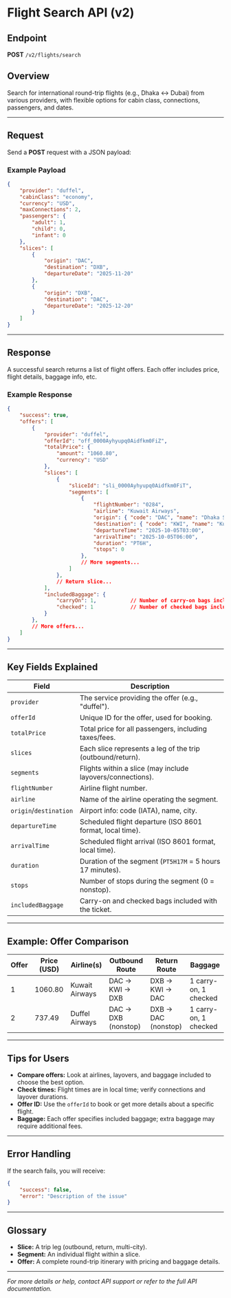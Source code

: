 
# Flight Search API (v2)

## Endpoint

**POST** `/v2/flights/search`

## Overview

Search for international round-trip flights (e.g., Dhaka ↔ Dubai) from various providers, with flexible options for cabin class, connections, passengers, and dates.

---

## Request

Send a **POST** request with a JSON payload:

### Example Payload

```json
{
    "provider": "duffel",
    "cabinClass": "economy",
    "currency": "USD",
    "maxConnections": 2,
    "passengers": {
        "adult": 1,
        "child": 0,
        "infant": 0
    },
    "slices": [
        {
            "origin": "DAC",
            "destination": "DXB",
            "departureDate": "2025-11-20"
        },
        {
            "origin": "DXB",
            "destination": "DAC",
            "departureDate": "2025-12-20"
        }
    ]
}
```

---

## Response

A successful search returns a list of flight offers. Each offer includes price, flight details, baggage info, etc.

### Example Response

```json
{
    "success": true,
    "offers": [
        {
            "provider": "duffel",
            "offerId": "off_0000Ayhyupq0Aidfkm0FiZ",
            "totalPrice": {
                "amount": "1060.80",
                "currency": "USD"
            },
            "slices": [
                {
                    "sliceId": "sli_0000Ayhyupq0Aidfkm0FiT",
                    "segments": [
                        {
                            "flightNumber": "0284",
                            "airline": "Kuwait Airways",
                            "origin": { "code": "DAC", "name": "Dhaka Shahjalal International Airport", "city": "Dhaka" },
                            "destination": { "code": "KWI", "name": "Kuwait International Airport", "city": "Kuwait City" },
                            "departureTime": "2025-10-05T03:00",
                            "arrivalTime": "2025-10-05T06:00",
                            "duration": "PT6H",
                            "stops": 0
                        },
                        // More segments...
                    ]
                },
                // Return slice...
            ],
            "includedBaggage": {
                "carryOn": 1,           // Number of carry-on bags included
                "checked": 1            // Number of checked bags included
            }
        },
        // More offers...
    ]
}
```

---

## Key Fields Explained

| Field                | Description                                                                                  |
|----------------------|---------------------------------------------------------------------------------------------|
| `provider`           | The service providing the offer (e.g., "duffel").                                           |
| `offerId`            | Unique ID for the offer, used for booking.                                                  |
| `totalPrice`         | Total price for all passengers, including taxes/fees.                                       |
| `slices`             | Each slice represents a leg of the trip (outbound/return).                                  |
| `segments`           | Flights within a slice (may include layovers/connections).                                  |
| `flightNumber`       | Airline flight number.                                                                      |
| `airline`            | Name of the airline operating the segment.                                                  |
| `origin`/`destination` | Airport info: code (IATA), name, city.                                                    |
| `departureTime`      | Scheduled flight departure (ISO 8601 format, local time).                                   |
| `arrivalTime`        | Scheduled flight arrival (ISO 8601 format, local time).                                     |
| `duration`           | Duration of the segment (`PT5H17M` = 5 hours 17 minutes).                                  |
| `stops`              | Number of stops during the segment (0 = nonstop).                                           |
| `includedBaggage`    | Carry-on and checked bags included with the ticket.                                         |

---

## Example: Offer Comparison

| Offer | Price (USD) | Airline(s)        | Outbound Route               | Return Route                  | Baggage    |
|-------|-------------|-------------------|------------------------------|-------------------------------|------------|
| 1     | 1060.80     | Kuwait Airways    | DAC → KWI → DXB              | DXB → KWI → DAC               | 1 carry-on, 1 checked |
| 2     | 737.49      | Duffel Airways    | DAC → DXB (nonstop)          | DXB → DAC (nonstop)           | 1 carry-on, 1 checked |

---

## Tips for Users

- **Compare offers:** Look at airlines, layovers, and baggage included to choose the best option.
- **Check times:** Flight times are in local time; verify connections and layover durations.
- **Offer ID:** Use the `offerId` to book or get more details about a specific flight.
- **Baggage:** Each offer specifies included baggage; extra baggage may require additional fees.

---

## Error Handling

If the search fails, you will receive:

```json
{
    "success": false,
    "error": "Description of the issue"
}
```

---

## Glossary

- **Slice:** A trip leg (outbound, return, multi-city).
- **Segment:** An individual flight within a slice.
- **Offer:** A complete round-trip itinerary with pricing and baggage details.

---

*For more details or help, contact API support or refer to the full API documentation.*
